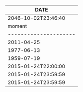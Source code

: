 |        DATE         |
|---------------------|
| 2046-10-02T23:46:40 |
|       moment        |       result        |
|---------------------|---------------------|
| 2011-04-25          | 2043-01-01T01:46:40 |
| 1977-06-13          | 2009-02-19T01:46:40 |
| 1959-07-19          | 1991-03-27T01:46:40 |
| 2015-01-24T22:00:00 | 2046-10-02T23:46:40 |
| 2015-01-24T23:59:59 | 2046-10-03T01:46:39 |
| 2015-01-24T23:59:59 | 2046-10-03T01:46:39 |
